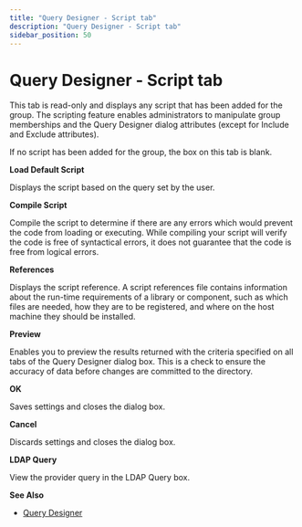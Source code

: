 ```yaml
---
title: "Query Designer - Script tab"
description: "Query Designer - Script tab"
sidebar_position: 50
---
```


# Query Designer - Script tab

This tab is read-only and displays any script that has been added for the group. The scripting
feature enables administrators to manipulate group memberships and the Query Designer dialog
attributes (except for Include and Exclude attributes).

If no script has been added for the group, the box on this tab is blank.

**Load Default Script**

Displays the script based on the query set by the user.

**Compile Script**

Compile the script to determine if there are any errors which would prevent the code from loading or
executing. While compiling your script will verify the code is free of syntactical errors, it does
not guarantee that the code is free from logical errors.

**References**

Displays the script reference. A script references file contains information about the run-time
requirements of a library or component, such as which files are needed, how they are to be
registered, and where on the host machine they should be installed.

**Preview**

Enables you to preview the results returned with the criteria specified on all tabs of the Query
Designer dialog box. This is a check to ensure the accuracy of data before changes are committed to
the directory.

**OK**

Saves settings and closes the dialog box.

**Cancel**

Discards settings and closes the dialog box.

**LDAP Query**

View the provider query in the LDAP Query box.

**See Also**

- [Query Designer](/docs/directorymanager/11.0/portal/group/querydesigner/overview.md)
